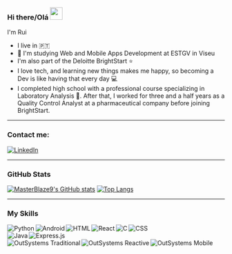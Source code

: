 ### Hi there/Olá <img src="https://github.com/TheDudeThatCode/TheDudeThatCode/blob/master/Assets/Hi.gif" width="29px">
I'm Rui
- I live in :portugal:
- :school: I'm studying Web and Mobile Apps Development at ESTGV in Viseu
- I'm also part of the Deloitte BrightStart :star:
- I love tech, and learning new things makes me happy, so becoming a Dev is like having that every day :computer:
- I completed high school with a professional course specializing in Laboratory Analysis :test_tube:. After that, I worked for three and a half years as a Quality Control Analyst at a pharmaceutical company before joining BrightStart.

---

### Contact me:
[![LinkedIn](https://img.shields.io/badge/LinkedIn-Rui%20Sim%C3%B5es-blue?style=flat-square&logo=linkedin)](https://www.linkedin.com/in/rui-sim%C3%B5es-0001441b7/)

---

### GitHub Stats
[![MasterBlaze9's GitHub stats](https://github-readme-stats.vercel.app/api?username=masterblaze9&show_icons=true&theme=radical)](https://github.com/masterblaze9/github-readme-stats)
[![Top Langs](https://github-readme-stats.vercel.app/api/top-langs/?username=masterblaze9&layout=compact&theme=radical)](https://github.com/masterblaze9/github-readme-stats)

---

### My Skills
<img align="left" alt="Python" src="https://img.shields.io/badge/Python-3776AB?style=for-the-badge&logo=python&logoColor=white">
<img align="left" alt="Android" src="https://img.shields.io/badge/Android-3DDC84?style=for-the-badge&logo=android&logoColor=white">
<img align="left" alt="HTML" src="https://img.shields.io/badge/HTML-239120?style=for-the-badge&logo=html5&logoColor=white">
<img align="left" alt="React" src="https://img.shields.io/badge/React-20232A?style=for-the-badge&logo=react&logoColor=61DAFB">
<img align="left" alt="C" src="https://img.shields.io/badge/C-00599C?style=for-the-badge&logo=c&logoColor=white">
<img align="left" alt="CSS" src="https://img.shields.io/badge/CSS-239120?style=for-the-badge&logo=css3&logoColor=white">
<br>
<img align="left" alt="Java" src="https://img.shields.io/badge/Java-ED8B00?style=for-the-badge&logo=java&logoColor=white">
<img align="left" alt="Express.js" src="https://img.shields.io/badge/Express.js-404D59?style=for-the-badge&logo=express&logoColor=white">
<br>
<img align="left" alt="OutSystems Traditional" src="https://img.shields.io/badge/OutSystems%20Traditional-EF2D5E?style=for-the-badge&logo=outsystems&logoColor=white">
<img align="left" alt="OutSystems Reactive" src="https://img.shields.io/badge/OutSystems%20Reactive-EF2D5E?style=for-the-badge&logo=outsystems&logoColor=white">
<img align="left" alt="OutSystems Mobile" src="https://img.shields.io/badge/OutSystems%20Mobile-EF2D5E?style=for-the-badge&logo=outsystems&logoColor=white">
